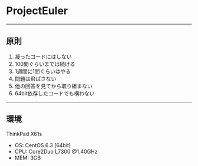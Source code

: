 ProjectEuler
============

------------
原則
------------
1. 凝ったコードにはしない
2. 100問ぐらいまでは続ける
3. 1週間に1問ぐらいはやる
4. 問題は飛ばさない
5. 他の回答を見てから取り組まない
6. 64bit依存したコードでも構わない

------------
環境
------------
ThinkPad X61s

- OS: CentOS 6.3 (64bit)
- CPU: Core2Duo L7300 @1.40GHz
- MEM: 3GB
